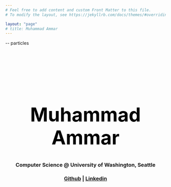```yaml
---
# Feel free to add content and custom Front Matter to this file.
# To modify the layout, see https://jekyllrb.com/docs/themes/#overriding-theme-defaults

layout: "page"
# title: Muhammad Ammar
---
```


<style>
h1 {
  text-align: center;
  font-size: 60px;
  margin-top: 180px;
  color: black
}
h3 {
  text-align: center;
}
body {
  /* background-image: url('./assets/I90_background.png');
  background-repeat: no-repeat;
  background-attachment: fixed;
  background-position: center; */
  /* background-size: 1920px 845px; */
  /* ratiod 1008px 760px */
  /* fixed: 1920px 845px */
  /* covered: 1920px 969px */
}
</style>

<body>
<!-- particles.js container --> <div id="particles-js"></div> <!-- stats - count particles --> <div class="counta-particles"> <span class="js-count-particles">--</span> particles </div> <!-- particles.js lib - https://github.com/VincentGarreau/particles.js --> <script src="http://cdn.jsdelivr.net/particles.js/2.0.0/particles.min.js"></script> <!-- stats.js lib --> <script src="http://threejs.org/examples/js/libs/stats.min.js"></script>

<h1> Muhammad Ammar </h1>
<h3> Computer Science @ University of Washington, Seattle </h3>
<h3> <a href="https://github.com/ammarj0987">Github</a> | <a href="https://www.linkedin.com/in/muhammad-ammar-96776b236/">Linkedin</a> </h3>
</body>